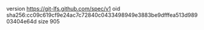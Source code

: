 version https://git-lfs.github.com/spec/v1
oid sha256:cc09c619cf9e24ac7c72840c0433498949e3883be9dfffea513d98903404e64d
size 905
